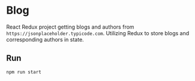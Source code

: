 # Blog

React Redux project getting blogs and authors from `https://jsonplaceholder.typicode.com`.
Utilizing Redux to store blogs and corresponding authors in state. 

## Run
`npm run start`
